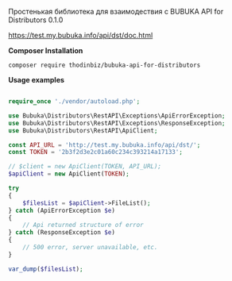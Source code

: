Простенькая библиотека для взаимодествия с 
BUBUKA API for Distributors 0.1.0

https://test.my.bubuka.info/api/dst/doc.html

**Composer Installation**

```shell script
composer require thodinbiz/bubuka-api-for-distributors
```

**Usage examples**

```php

require_once './vendor/autoload.php';

use Bubuka\Distributors\RestAPI\Exceptions\ApiErrorException;
use Bubuka\Distributors\RestAPI\Exceptions\ResponseException;
use Bubuka\Distributors\RestAPI\ApiClient;

const API_URL = 'http://test.my.bubuka.info/api/dst/';
const TOKEN = '2b3f2d3e2c01a60c234c393214a17133';

// $client = new ApiClient(TOKEN, API_URL);
$apiClient = new ApiClient(TOKEN);

try
{
    $filesList = $apiClient->FileList();
} catch (ApiErrorException $e)
{
    // Api returned structure of error
} catch (ResponseException $e)
{
    // 500 error, server unavailable, etc.
}

var_dump($filesList);
```
